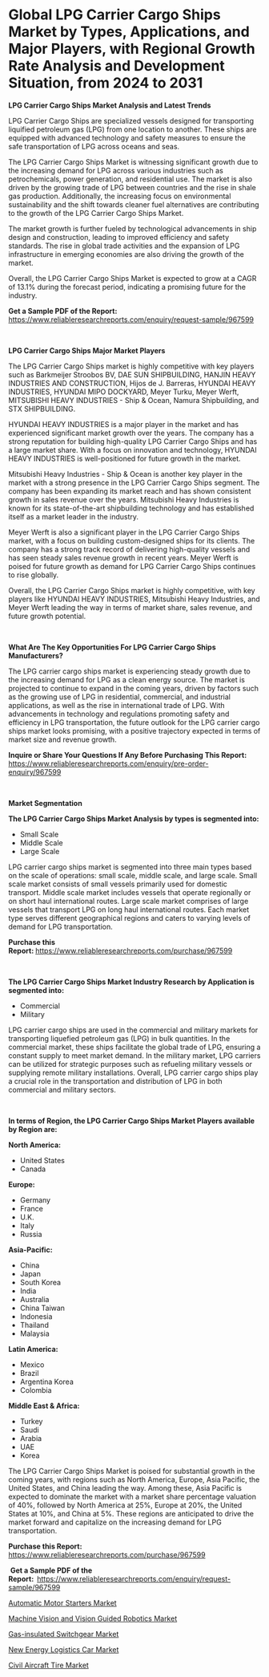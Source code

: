 <p><h1>Global LPG Carrier Cargo Ships Market by Types, Applications, and Major Players, with Regional Growth Rate Analysis and Development Situation, from 2024 to 2031</h1></p><p><strong>LPG Carrier Cargo Ships Market Analysis and Latest Trends</strong></p>
<p><p>LPG Carrier Cargo Ships are specialized vessels designed for transporting liquified petroleum gas (LPG) from one location to another. These ships are equipped with advanced technology and safety measures to ensure the safe transportation of LPG across oceans and seas.</p><p>The LPG Carrier Cargo Ships Market is witnessing significant growth due to the increasing demand for LPG across various industries such as petrochemicals, power generation, and residential use. The market is also driven by the growing trade of LPG between countries and the rise in shale gas production. Additionally, the increasing focus on environmental sustainability and the shift towards cleaner fuel alternatives are contributing to the growth of the LPG Carrier Cargo Ships Market.</p><p>The market growth is further fueled by technological advancements in ship design and construction, leading to improved efficiency and safety standards. The rise in global trade activities and the expansion of LPG infrastructure in emerging economies are also driving the growth of the market.</p><p>Overall, the LPG Carrier Cargo Ships Market is expected to grow at a CAGR of 13.1% during the forecast period, indicating a promising future for the industry.</p></p>
<p><strong>Get a Sample PDF of the Report:&nbsp;</strong> <a href="https://www.reliableresearchreports.com/enquiry/request-sample/967599">https://www.reliableresearchreports.com/enquiry/request-sample/967599</a></p>
<p>&nbsp;</p>
<p><strong>LPG Carrier Cargo Ships Major Market Players</strong></p>
<p><p>The LPG Carrier Cargo Ships market is highly competitive with key players such as Barkmeijer Stroobos BV, DAE SUN SHIPBUILDING, HANJIN HEAVY INDUSTRIES AND CONSTRUCTION, Hijos de J. Barreras, HYUNDAI HEAVY INDUSTRIES, HYUNDAI MIPO DOCKYARD, Meyer Turku, Meyer Werft, MITSUBISHI HEAVY INDUSTRIES - Ship & Ocean, Namura Shipbuilding, and STX SHIPBUILDING.</p><p>HYUNDAI HEAVY INDUSTRIES is a major player in the market and has experienced significant market growth over the years. The company has a strong reputation for building high-quality LPG Carrier Cargo Ships and has a large market share. With a focus on innovation and technology, HYUNDAI HEAVY INDUSTRIES is well-positioned for future growth in the market.</p><p>Mitsubishi Heavy Industries - Ship & Ocean is another key player in the market with a strong presence in the LPG Carrier Cargo Ships segment. The company has been expanding its market reach and has shown consistent growth in sales revenue over the years. Mitsubishi Heavy Industries is known for its state-of-the-art shipbuilding technology and has established itself as a market leader in the industry.</p><p>Meyer Werft is also a significant player in the LPG Carrier Cargo Ships market, with a focus on building custom-designed ships for its clients. The company has a strong track record of delivering high-quality vessels and has seen steady sales revenue growth in recent years. Meyer Werft is poised for future growth as demand for LPG Carrier Cargo Ships continues to rise globally.</p><p>Overall, the LPG Carrier Cargo Ships market is highly competitive, with key players like HYUNDAI HEAVY INDUSTRIES, Mitsubishi Heavy Industries, and Meyer Werft leading the way in terms of market share, sales revenue, and future growth potential.</p></p>
<p>&nbsp;</p>
<p><strong>What Are The Key Opportunities For LPG Carrier Cargo Ships Manufacturers?</strong></p>
<p><p>The LPG carrier cargo ships market is experiencing steady growth due to the increasing demand for LPG as a clean energy source. The market is projected to continue to expand in the coming years, driven by factors such as the growing use of LPG in residential, commercial, and industrial applications, as well as the rise in international trade of LPG. With advancements in technology and regulations promoting safety and efficiency in LPG transportation, the future outlook for the LPG carrier cargo ships market looks promising, with a positive trajectory expected in terms of market size and revenue growth.</p></p>
<p><strong>Inquire or Share Your Questions If Any Before Purchasing This Report:</strong> <a href="https://www.reliableresearchreports.com/enquiry/pre-order-enquiry/967599">https://www.reliableresearchreports.com/enquiry/pre-order-enquiry/967599</a></p>
<p>&nbsp;</p>
<p><strong>Market Segmentation</strong></p>
<p><strong>The LPG Carrier Cargo Ships Market Analysis by types is segmented into:</strong></p>
<p><ul><li>Small Scale</li><li>Middle Scale</li><li>Large Scale</li></ul></p>
<p><p>LPG carrier cargo ships market is segmented into three main types based on the scale of operations: small scale, middle scale, and large scale. Small scale market consists of small vessels primarily used for domestic transport. Middle scale market includes vessels that operate regionally or on short haul international routes. Large scale market comprises of large vessels that transport LPG on long haul international routes. Each market type serves different geographical regions and caters to varying levels of demand for LPG transportation.</p></p>
<p><strong>Purchase this Report:&nbsp;</strong><a href="https://www.reliableresearchreports.com/purchase/967599">https://www.reliableresearchreports.com/purchase/967599</a></p>
<p>&nbsp;</p>
<p><strong>The LPG Carrier Cargo Ships Market Industry Research by Application is segmented into:</strong></p>
<p><ul><li>Commercial</li><li>Military</li></ul></p>
<p><p>LPG carrier cargo ships are used in the commercial and military markets for transporting liquefied petroleum gas (LPG) in bulk quantities. In the commercial market, these ships facilitate the global trade of LPG, ensuring a constant supply to meet market demand. In the military market, LPG carriers can be utilized for strategic purposes such as refueling military vessels or supplying remote military installations. Overall, LPG carrier cargo ships play a crucial role in the transportation and distribution of LPG in both commercial and military sectors.</p></p>
<p>&nbsp;</p>
<p><strong>In terms of Region, the LPG Carrier Cargo Ships Market Players available by Region are:</strong></p>
<p>
    <p> <strong> North America: </strong>
        <ul>
            <li>United States</li>
            <li>Canada</li>
        </ul>
        </p> 
    <p> <strong> Europe: </strong>
        <ul>
            <li>Germany</li>
            <li>France</li>
            <li>U.K.</li>
            <li>Italy</li>
            <li>Russia</li>
        </ul>
        </p> 
    <p> <strong> Asia-Pacific: </strong>
        <ul>
            <li>China</li>
            <li>Japan</li>
            <li>South Korea</li>
            <li>India</li>
            <li>Australia</li>
            <li>China Taiwan</li>
            <li>Indonesia</li>
            <li>Thailand</li>
            <li>Malaysia</li>
        </ul>
        </p> 
    <p> <strong> Latin America: </strong>
        <ul>
            <li>Mexico</li>
            <li>Brazil</li>
            <li>Argentina Korea</li>
            <li>Colombia</li>
        </ul>
        </p> 
    <p> <strong> Middle East & Africa: </strong>
        <ul>
            <li>Turkey</li>
            <li>Saudi</li>
            <li>Arabia</li>
            <li>UAE</li>
            <li>Korea</li>
        </ul>
    </p>
    </p>
<p><p>The LPG Carrier Cargo Ships Market is poised for substantial growth in the coming years, with regions such as North America, Europe, Asia Pacific, the United States, and China leading the way. Among these, Asia Pacific is expected to dominate the market with a market share percentage valuation of 40%, followed by North America at 25%, Europe at 20%, the United States at 10%, and China at 5%. These regions are anticipated to drive the market forward and capitalize on the increasing demand for LPG transportation.</p></p>
<p><strong>Purchase this Report: </strong><a href="https://www.reliableresearchreports.com/purchase/967599">https://www.reliableresearchreports.com/purchase/967599</a></p>
<p>&nbsp;<strong>Get a Sample PDF of the Report:&nbsp;&nbsp;</strong><a href="https://www.reliableresearchreports.com/enquiry/request-sample/967599">https://www.reliableresearchreports.com/enquiry/request-sample/967599</a></p>
<p><strong></strong></p>
<p><p><a href="https://confirmed-shield-e13.notion.site/Automatic-Motor-Starters-Market-Provides-Detailed-Segmentation-of-this-Market-based-on-Type-Applica-ccf5bb5bcb594b0598798776728c33ac">Automatic Motor Starters Market</a></p><p><a href="https://funky-papaya-cf4.notion.site/Machine-Vision-and-Vision-Guided-Robotics-Market-Analysis-Examines-its-Scope-on-Growth-Opportunities-837de0361182413f8344442d9cfe0211">Machine Vision and Vision Guided Robotics Market</a></p><p><a href="https://sore-arch-6db.notion.site/Gas-insulated-Switchgear-Market-Research-Report-Forecasted-for-Period-from-2024-2031-by-Market-Ty-ff87e64bf8c24948896ddcc9e7393287">Gas-insulated Switchgear Market</a></p><p><a href="https://view.publitas.com/reportprime-1/new-energy-logistics-car-market-size-share-trends-analysis-report-by-application-regional-outlook-competitive-strategies-and-segment-forecasts-2024-2031/">New Energy Logistics Car Market</a></p><p><a href="https://view.publitas.com/reportprime-1/global-civil-aircraft-tire-market-size-and-market-trends-insights-and-projections-from-2024-to-2031/">Civil Aircraft Tire Market</a></p></p>